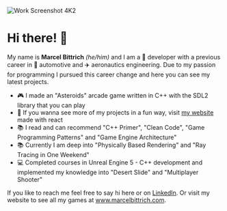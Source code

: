 
![Work Screenshot 4K2](https://user-images.githubusercontent.com/113523293/190179188-5b1f25c3-7354-409a-8288-b7d0a2ecf6d8.png)
# Hi there! 👋

My name is **Marcel Bittrich** *(he/him)* and I am a :space_invader: developer with a previous career in 🚗 automotive and ✈️ aeronautics engineering. 
Due to my passion for programming I pursued this career change and here you can see my latest projects.

- :video_game: I made an "Asteroids" arcade game written in C++ with the SDL2 library that you can play
- :rocket: If you wanna see more of my projects in a fun way, visit [my website](https://www.marcelbittrich.com) made with react
- :books: I read and can recommend "C++ Primer", "Clean Code", "Game Programming Patterns" and "Game Engine Architecture" 
- :books: Currently I am deep into "Physically Based Rendering" and "Ray Tracing in One Weekend"
- 💻 Completed courses in Unreal Engine 5 - C++ development and implemented my knowledge into "Desert Slide" and "Multiplayer Shooter"

If you like to reach me feel free to say hi here or on [LinkedIn](https://www.linkedin.com/in/marcel-bittrich).
Or visit my website to see all my games at www.marcelbittrich.com.

<!--
**marcelbittrich/marcelbittrich** is a ✨ _special_ ✨ repository because its `README.md` (this file) appears on your GitHub profile.

Here are some ideas to get you started:

- :video_game: I’m currently working on a 
- :books: I’m currently learning ...
- 👯 I’m looking to collaborate on ...
- 🤔 I’m looking for help with ...
- 💬 Ask me about ...
- 📫 How to reach me: ...
- 😄 Pronouns: ...
- ⚡ Fun fact: ...

-->




